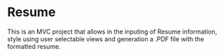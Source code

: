 # Resume
This is an MVC project that allows in the inputing of Resume information, style using user selectable views and generation a .PDF file with the formatted resume.

